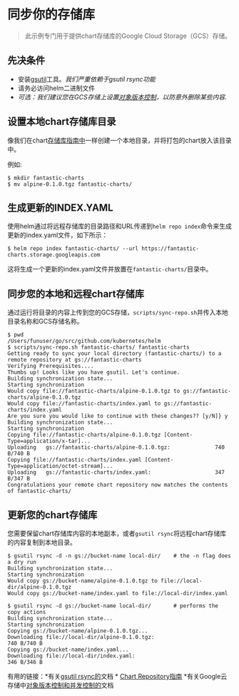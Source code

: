 # 同步你的存储库

> 此示例专门用于提供chart存储库的Google Cloud Storage（GCS）存储。

## 先决条件

- 安装[gsutil](https://cloud.google.com/storage/docs/gsutil)工具。*我们严重依赖于gsutil rsync功能*
- 请务必访问helm二进制文件
- _可选：我们建议您在GCS存储上设置[对象版本控制](https://cloud.google.com/storage/docs/gsutil/addlhelp/ObjectVersioningandConcurrencyControl#top_of_page)，以防意外删除某些内容._

## 设置本地chart存储库目录

像我们在chart[存储库指南中](./repository.md)一样创建一个本地目录，并将打包的chart放入该目录中。

例如:

```shell
$ mkdir fantastic-charts
$ mv alpine-0.1.0.tgz fantastic-charts/
```

## 生成更新的INDEX.YAML

使用helm通过将远程存储库的目录路径和URL传递到`helm repo index`命令来生成更新的index.yaml文件，如下所示：

```shell
$ helm repo index fantastic-charts/ --url https://fantastic-charts.storage.googleapis.com
```

这将生成一个更新的index.yaml文件并放置在`fantastic-charts/`目录中。

## 同步您的本地和远程chart存储库

通过运行将目录的内容上传到您的GCS存储，`scripts/sync-repo.sh`并传入本地目录名称和GCS存储名称。

```shell
$ pwd
/Users/funuser/go/src/github.com/kubernetes/helm
$ scripts/sync-repo.sh fantastic-charts/ fantastic-charts
Getting ready to sync your local directory (fantastic-charts/) to a remote repository at gs://fantastic-charts
Verifying Prerequisites....
Thumbs up! Looks like you have gsutil. Let's continue.
Building synchronization state...
Starting synchronization
Would copy file://fantastic-charts/alpine-0.1.0.tgz to gs://fantastic-charts/alpine-0.1.0.tgz
Would copy file://fantastic-charts/index.yaml to gs://fantastic-charts/index.yaml
Are you sure you would like to continue with these changes?? [y/N]} y
Building synchronization state...
Starting synchronization
Copying file://fantastic-charts/alpine-0.1.0.tgz [Content-Type=application/x-tar]...
Uploading   gs://fantastic-charts/alpine-0.1.0.tgz:              740 B/740 B
Copying file://fantastic-charts/index.yaml [Content-Type=application/octet-stream]...
Uploading   gs://fantastic-charts/index.yaml:                    347 B/347 B
Congratulations your remote chart repository now matches the contents of fantastic-charts/
```

## 更新您的chart存储库

您需要保留chart存储库内容的本地副本，或者`gsutil rsync`将远程chart存储库的内容复制到本地目录。

```shell
$ gsutil rsync -d -n gs://bucket-name local-dir/    # the -n flag does a dry run
Building synchronization state...
Starting synchronization
Would copy gs://bucket-name/alpine-0.1.0.tgz to file://local-dir/alpine-0.1.0.tgz
Would copy gs://bucket-name/index.yaml to file://local-dir/index.yaml

$ gsutil rsync -d gs://bucket-name local-dir/       # performs the copy actions
Building synchronization state...
Starting synchronization
Copying gs://bucket-name/alpine-0.1.0.tgz...
Downloading file://local-dir/alpine-0.1.0.tgz:                        740 B/740 B
Copying gs://bucket-name/index.yaml...
Downloading file://local-dir/index.yaml:                              346 B/346 B
```

有用的链接：*有关[gsutil rsync的](https://cloud.google.com/storage/docs/gsutil/commands/rsync#description)文档 * [Chart Repository指南](https://docs.helm.sh/developing_charts/#developing_charts) *有关Google云存储中[对象版本控制和并发控制的](https://cloud.google.com/storage/docs/gsutil/addlhelp/ObjectVersioningandConcurrencyControl#overview)文档

